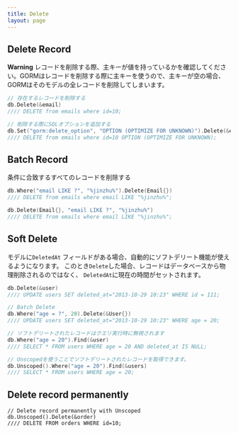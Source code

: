```yaml
---
title: Delete
layout: page
---
```


## Delete Record

**Warning** レコードを削除する際、主キーが値を持っているかを確認してください。GORMはレコードを削除する際に主キーを使うので、主キーが空の場合、GORMはそのモデルの全レコードを削除してしまいます。

```go
// 存在するレコードを削除する
db.Delete(&email)
//// DELETE from emails where id=10;

// 削除する際にSQLオプションを追加する
db.Set("gorm:delete_option", "OPTION (OPTIMIZE FOR UNKNOWN)").Delete(&email)
//// DELETE from emails where id=10 OPTION (OPTIMIZE FOR UNKNOWN);
```

## Batch Record

条件に合致するすべてのレコードを削除する

```go
db.Where("email LIKE ?", "%jinzhu%").Delete(Email{})
//// DELETE from emails where email LIKE "%jinzhu%";

db.Delete(Email{}, "email LIKE ?", "%jinzhu%")
//// DELETE from emails where email LIKE "%jinzhu%";
```

## Soft Delete

モデルに`DeletedAt` フィールドがある場合、自動的にソフトデリート機能が使えるようになります。 このとき`Delete`した場合、レコードはデータベースから物理削除されるのではなく、 `DeletedAt`に現在の時間がセットされます。

```go
db.Delete(&user)
//// UPDATE users SET deleted_at="2013-10-29 10:23" WHERE id = 111;

// Batch Delete
db.Where("age = ?", 20).Delete(&User{})
//// UPDATE users SET deleted_at="2013-10-29 10:23" WHERE age = 20;

// ソフトデリートされたレコードはクエリ実行時に無視されます
db.Where("age = 20").Find(&user)
//// SELECT * FROM users WHERE age = 20 AND deleted_at IS NULL;

// Unscopedを使うことでソフトデリートされたレコードを取得できます。
db.Unscoped().Where("age = 20").Find(&users)
//// SELECT * FROM users WHERE age = 20;
```

## Delete record permanently

    // Delete record permanently with Unscoped
    db.Unscoped().Delete(&order)
    //// DELETE FROM orders WHERE id=10;